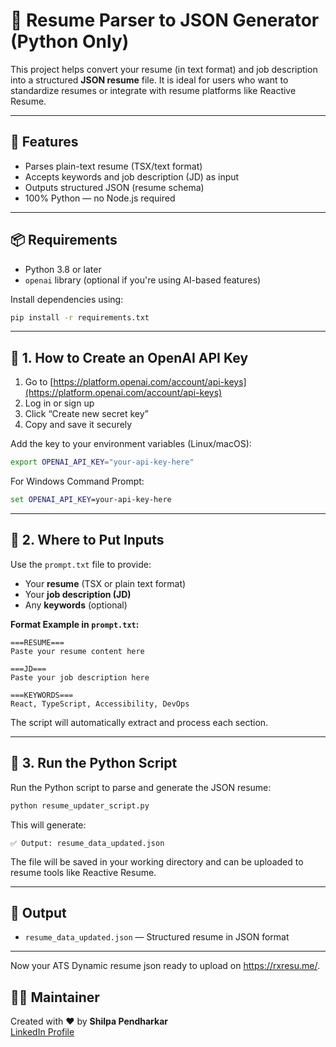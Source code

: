 # 🧠 Resume Parser to JSON Generator (Python Only)

This project helps convert your resume (in text format) and job description into a structured **JSON resume** file. It is ideal for users who want to standardize resumes or integrate with resume platforms like Reactive Resume.

---

## 🚀 Features

- Parses plain-text resume (TSX/text format)
- Accepts keywords and job description (JD) as input
- Outputs structured JSON (resume schema)
- 100% Python — no Node.js required

---

## 📦 Requirements

- Python 3.8 or later
- `openai` library (optional if you're using AI-based features)

Install dependencies using:

```bash
pip install -r requirements.txt
```

---

## 🔐 1. How to Create an OpenAI API Key

1. Go to [https://platform.openai.com/account/api-keys](https://platform.openai.com/account/api-keys)
2. Log in or sign up
3. Click “Create new secret key”
4. Copy and save it securely

Add the key to your environment variables (Linux/macOS):

```bash
export OPENAI_API_KEY="your-api-key-here"
```

For Windows Command Prompt:

```cmd
set OPENAI_API_KEY=your-api-key-here
```

---

## 🧾 2. Where to Put Inputs

Use the `prompt.txt` file to provide:

- Your **resume** (TSX or plain text format)
- Your **job description (JD)**
- Any **keywords** (optional)

**Format Example in `prompt.txt`:**

```
===RESUME===
Paste your resume content here

===JD===
Paste your job description here

===KEYWORDS===
React, TypeScript, Accessibility, DevOps
```

The script will automatically extract and process each section.

---

## 🐍 3. Run the Python Script

Run the Python script to parse and generate the JSON resume:

```bash
python resume_updater_script.py
```

This will generate:

```
✅ Output: resume_data_updated.json
```

The file will be saved in your working directory and can be uploaded to resume tools like Reactive Resume.

---

## 📂 Output

- `resume_data_updated.json` — Structured resume in JSON format

---

Now your ATS Dynamic resume json ready to upload on https://rxresu.me/. 

## 🧑‍💻 Maintainer

Created with ❤️ by **Shilpa Pendharkar**  
[LinkedIn Profile](https://www.linkedin.com/in/shilpa-pendharkar/)
